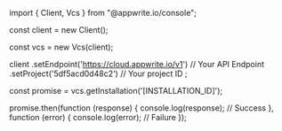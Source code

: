 import { Client, Vcs } from "@appwrite.io/console";

const client = new Client();

const vcs = new Vcs(client);

client
    .setEndpoint('https://cloud.appwrite.io/v1') // Your API Endpoint
    .setProject('5df5acd0d48c2') // Your project ID
;

const promise = vcs.getInstallation('[INSTALLATION_ID]');

promise.then(function (response) {
    console.log(response); // Success
}, function (error) {
    console.log(error); // Failure
});